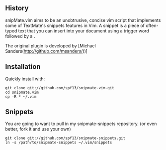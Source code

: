 ## History
snipMate.vim aims to be an unobtrusive, concise vim script that implements some of TextMate's snippets features in Vim. A snippet is a piece of often-typed text that you can insert into your document using a trigger word followed by a <tab>. 

The original plugin is developed by [Michael Sanders(http://github.com/msanders/))] 


## Installation
Quickly install with:

    git clone git://github.com/spf13/snipmate.vim.git
	cd snipmate.vim
	cp -R * ~/.vim

## Snippets
You are going to want to pull in my snipmate-snippets repository.
(or even better, fork it and use your own)

	git clone git://github.com/spf13/snipmate-snippets.git
	ln -s /path/to/snipmate-snippets ~/.vim/snippets

